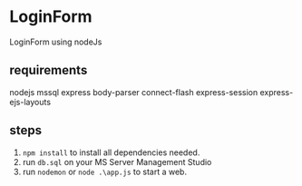 # LoginForm
LoginForm using nodeJs

## requirements
nodejs
mssql
express
body-parser
connect-flash
express-session
express-ejs-layouts

## steps
1. `npm install` to install all dependencies needed.
2. run `db.sql` on your MS Server Management Studio
3. run `nodemon` or `node .\app.js` to start a web.

